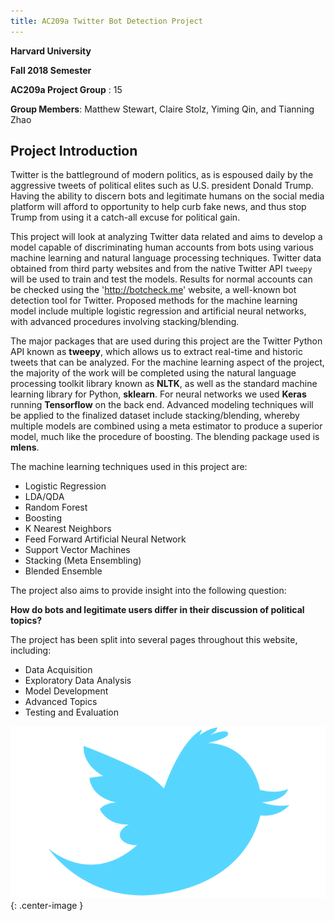 ```yaml
---
title: AC209a Twitter Bot Detection Project
---
```


**Harvard University**

**Fall 2018 Semester**

**AC209a Project Group** : 15

**Group Members**: Matthew Stewart, Claire Stolz, Yiming Qin, and Tianning Zhao

## Project Introduction

Twitter is the battleground of modern politics, as is espoused daily by the aggressive tweets of political elites such as U.S. president Donald Trump. Having the ability to discern bots and legitimate humans on the social media platform will afford to opportunity to help curb fake news, and thus stop Trump from using it a catch-all excuse for political gain.

This project will look at analyzing Twitter data related and aims to develop a model capable of discriminating human accounts from bots using various machine learning and natural language processing techniques. Twitter data obtained from third party websites and from the native Twitter API `tweepy` will be used to train and test the models. Results for normal accounts can be checked using the 'http://botcheck.me' website, a well-known bot detection tool for Twitter. Proposed methods for the machine learning model include multiple logistic regression and artificial neural networks, with advanced procedures involving stacking/blending.

The major packages that are used during this project are the Twitter Python API known as **tweepy**, which allows us to extract real-time and historic tweets that can be analyzed. For the machine learning aspect of the project, the majority of the work will be completed using the natural language processing toolkit library known as **NLTK**, as well as the standard machine learning library for Python, **sklearn**. For neural networks we used **Keras** running **Tensorflow** on the back end. Advanced modeling techniques will be applied to the finalized dataset include stacking/blending, whereby multiple models are combined using a meta estimator to produce a superior model, much like the procedure of boosting. The blending package used is **mlens**.

The machine learning techniques used in this project are:

- Logistic Regression
- LDA/QDA
- Random Forest
- Boosting
- K Nearest Neighbors
- Feed Forward Artificial Neural Network
- Support Vector Machines
- Stacking (Meta Ensembling)
- Blended Ensemble

The project also aims to provide insight into the following question:

**How do bots and legitimate users differ in their discussion of political topics?**

The project has been split into several pages throughout this website, including:

- Data Acquisition
- Exploratory Data Analysis
- Model Development
- Advanced Topics
- Testing and Evaluation

![screenshot](/img/twitter.png){: .center-image }